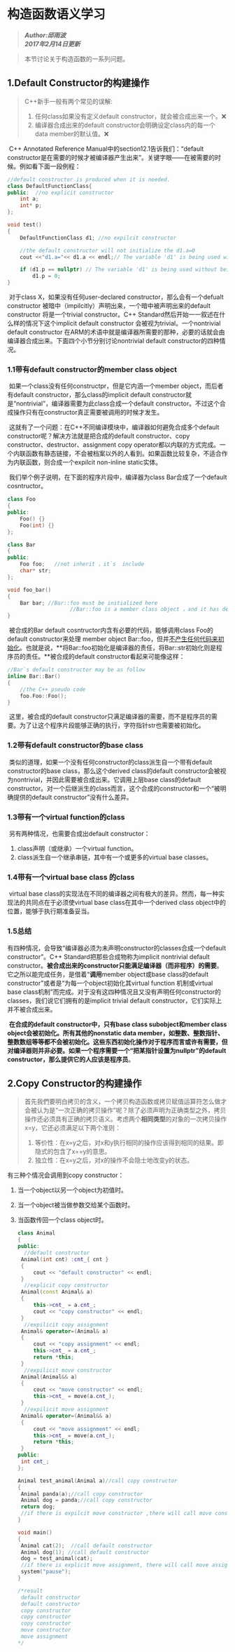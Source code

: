 # 构造函数语义学习
> _**Author:邱雨波**_  
> _**2017年2月14日更新**_  

> 本节讨论关于构造函数的一系列问题。  

## **1.Default Constructor的构建操作**  
> C++新手一般有两个常见的误解:  
>
> 1. 任何class如果没有定义default constructor，就会被合成出来一个。:x:
> 2. 编译器合成出来的default constructor会明确设定class内的每一个data member的默认值。:x:

​	C++ Annotated Reference Manual中的section12.1告诉我们：“default constructor是在需要的时候才被编译器产生出来”。关键字眼——在被需要的时候。例如看下面一段例程：

```C++
//default constructor is produced when it is needed.
class DefaultFunctionClass{
public:  //no explicit constructor
	int a;
	int* p;
};

void test()
{
	DefaultFunctionClass d1; //no expilcit constructor

	//the default constructor will not initialize the d1.a=0
	cout <<"d1.a="<< d1.a << endl;// The variable 'd1' is being used without being initialized.

	if (d1.p == nullptr) // The variable 'd1' is being used without being initialized.
		d1.p = 0;
}
```
​	对于class X，如果没有任何user-declared constructor，那么会有一个defualt constructor 被暗中（impilcitly）声明出来，一个暗中被声明出来的default constructor 将是一个trivial constructor。C++ Standard然后开始一一叙述在什么样的情况下这个implicit default constructor 会被视为trivial。一个nontrivial default constructor 在ARM的术语中就是编译器所需要的那种，必要的话就会由编译器合成出来。下面四个小节分别讨论nontrivial default constructor的四种情况。
### **1.1带有default constructor的member class object**
​	如果一个class没有任何constructpr，但是它内涵一个member object，而后者有default constructor，那么class的implicit default constructor就是“nontrivial”，编译器需要为此class合成一个default constructor。不过这个合成操作只有在constructor真正需要被调用的时候才发生。

​	这就有了一个问题：在C++不同编译模块中，编译器如何避免合成多个default constructor呢？解决方法就是把合成的default constructor、copy constructor、destructor、assignment copy operator都以内联的方式完成。一个内联函数有静态链接，不会被档案以外的人看到。如果函数比较复杂，不适合作为内联函数，则合成一个expilcit non-inline static实体。

​	我们举个例子说明，在下面的程序片段中，编译器为class Bar合成了一个default cosntructor。

```C++
class Foo
{
public:
	Foo() {}
	Foo(int) {}
};

class Bar
{
public:
	Foo foo;   //not inherit ，it`s  include
	char* str;
};

void foo_bar()
{
	Bar bar; //Bar::foo must be initialized here
					//Bar::foo is a member class object ，and it has default costructors
}
```

​	 被合成的Bar default cosntructor内含有必要的代码，能够调用class Foo的default constructor来处理 member object Bar::foo，但并<u>不产生任何代码来初始化</u>。也就是说，**将Bar::foo初始化是编译器的责任，将Bar::str初始化则是程序员的责任。**被合成的default constructor看起来可能像这样：

```C++
//Bar`s default constructor may be as follow
inline Bar::Bar()
{
	//the C++ pseudo code
	foo.Foo::Foo();
}
```

​	这里，被合成的default constructor只满足编译器的需要，而不是程序员的需要。为了让这个程序片段能够正确的执行，字符指针str也需要被初始化。

### **1.2带有default constructor的base class**

​	类似的道理，如果一个没有任何constructor的class派生自一个带有default constructor的base class，那么这个derived class的default constructor会被视为nontrivial，并因此需要被合成出来。它调用上层base class的default constructor。对一个后继派生的class而言，这个合成的constructor和一个“被明确提供的default constructor”没有什么差异。

### **1.3带有一个virtual function的class**

​	另有两种情况，也需要合成出default constructor：

1. class声明（或继承）一个virtual function。
2. class派生自一个继承串链，其中有一个或更多的virtual base classes。

### **1.4带有一个virtual base class 的class**

​	virtual base class的实现法在不同的编译器之间有极大的差异。然而，每一种实现法的共同点在于必须使virtual base class在其中一个derived class object中的位置，能够于执行期准备妥当。

### **1.5总结**

​	有四种情况，会导致“编译器必须为未声明constructor的classes合成一个default constructor”。C++ Standard把那些合成物称为implicit nontrivial default constructor。**被合成出来的constructor只能满足编译器（而非程序）的需要**。它之所以能完成任务，是借着“**调用**member object或base class的default constructor”或者是“为每一个object初始化其virtual function 机制或virtual base class机制”而完成。对于没有这四种情况且又没有声明任何constructor的classes，我们说它们拥有的是implicit trivial default constructor，它们实际上并不被合成出来。

​	**在合成的default constructor中，只有base class subobject和member class object会被初始化。所有其他的nonstatic data member，如整数、整数指针、整数数组等等都不会被初始化。这些东西初始化操作对于程序而言或许有需要，但对编译器则并非必要。如果一个程序需要一个“把某指针设置为nullptr”的default constructor，那么提供它的人应该是程序员**。

## **2.Copy Constructor的构建操作**

> 首先我們要明白拷贝的含义，一个拷贝构造函数或拷贝赋值运算符怎么做才会被认为是“一次正确的拷贝操作”呢？除了必须声明为正确类型之外，拷贝操作还必须具有正确的拷贝语义。考虑两个**相同类型**的对象的一次拷贝操作x=y，它还必须满足以下两个准则：
>
> 1. 等价性：在x=y之后，对x和y执行相同的操作应该得到相同的结果。即隐式的包含了x==y的意思。
> 2. 独立性：在x=y之后，对x的操作不会隐士地改变y的状态。

有三种个情况会调用到copy constructor：

1. 当一个object以另一个object为初值时。

2. 当一个object被当做参数交给某个函数时。

3. 当函数传回一个class object时。

   ```c++
   class Animal
   {
   public:
     //default constructor
   	Animal(int cnt) :cnt_{ cnt }
   	{
   		cout << "default constructor" << endl;
   	}
     //explicit copy constructor
   	Animal(const Animal& a)
   	{
   		this->cnt_ = a.cnt_;
   		cout << "copy constructor" << endl;
   	}
     //expilicit copy assignment
   	Animal& operator=(Animal& a)
   	{
   		cout << "copy assignment" << endl;
   		this->cnt_ = a.cnt_;
   		return *this;
   	}
     //expilicit move constructor
   	Animal(Animal&& a)
   	{
   		cout << "move constructor" << endl;
   		this->cnt_ = move(a.cnt_);
   	}
     //expilicit move assignment
   	Animal& operator=(Animal&& a)
   	{
   		cout << "move assignment" << endl;
   		this->cnt_ = move(a.cnt_);
   		return *this;
   	}
   public:
   	int cnt_;
   };

   Animal test_animal(Animal a)//call copy constructor
   {
   	Animal panda(a);//call copy constructor
   	Animal dog = panda;//call copy constructor
   	return dog;
   	//if there is expilcit move constructor ,there will call move constructor, or it will call explicit copy constructor or default copy constructor
   }

   void main()
   {
   	Animal cat(2);  //call default constructor
   	Animal dog(1); //call default constructor
   	dog = test_animal(cat);
   	//if there is explicit move assignment, there will call move assignment,or it will call expilcit copy assignment or default copy assignment
   	system("pause");
   }

   /*result
   	default constructor
   	default constructor
   	copy constructor
   	copy constructor
   	copy constructor
   	move constructor
   	move assignment
   */
   ```